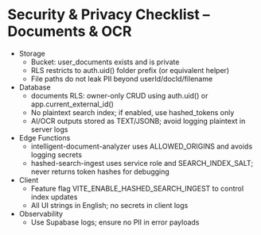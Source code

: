 # Security & Privacy Checklist – Documents & OCR

- Storage
  - Bucket: user_documents exists and is private
  - RLS restricts to auth.uid() folder prefix (or equivalent helper)
  - File paths do not leak PII beyond userId/docId/filename
- Database
  - documents RLS: owner-only CRUD using auth.uid() or app.current_external_id()
  - No plaintext search index; if enabled, use hashed_tokens only
  - AI/OCR outputs stored as TEXT/JSONB; avoid logging plaintext in server logs
- Edge Functions
  - intelligent-document-analyzer uses ALLOWED_ORIGINS and avoids logging secrets
  - hashed-search-ingest uses service role and SEARCH_INDEX_SALT; never returns token hashes for debugging
- Client
  - Feature flag VITE_ENABLE_HASHED_SEARCH_INGEST to control index updates
  - All UI strings in English; no secrets in client logs
- Observability
  - Use Supabase logs; ensure no PII in error payloads